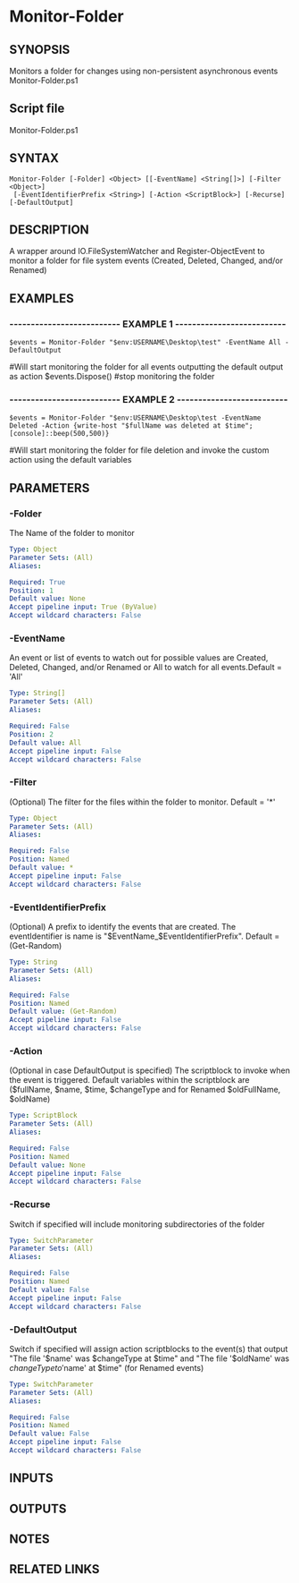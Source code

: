 # Monitor-Folder

## SYNOPSIS
Monitors a folder for changes using non-persistent asynchronous events Monitor-Folder.ps1

## Script file
Monitor-Folder.ps1

## SYNTAX

```
Monitor-Folder [-Folder] <Object> [[-EventName] <String[]>] [-Filter <Object>]
 [-EventIdentifierPrefix <String>] [-Action <ScriptBlock>] [-Recurse] [-DefaultOutput]
```

## DESCRIPTION
A wrapper around IO.FileSystemWatcher and Register-ObjectEvent to monitor a folder for file system events (Created, Deleted, Changed, and/or Renamed)

## EXAMPLES

### -------------------------- EXAMPLE 1 --------------------------
```
$events = Monitor-Folder "$env:USERNAME\Desktop\test" -EventName All -DefaultOutput
```

#Will start monitoring the folder for all events outputting the default output as action
$events.Dispose()
#stop monitoring the folder

### -------------------------- EXAMPLE 2 --------------------------
```
$events = Monitor-Folder "$env:USERNAME\Desktop\test -EventName Deleted -Action {write-host "$fullName was deleted at $time";[console]::beep(500,500)}
```

#Will start monitoring the folder for file deletion and invoke the custom action using the default variables

## PARAMETERS

### -Folder
The Name of the folder to monitor

```yaml
Type: Object
Parameter Sets: (All)
Aliases: 

Required: True
Position: 1
Default value: None
Accept pipeline input: True (ByValue)
Accept wildcard characters: False
```

### -EventName
An event or list of events to watch out for possible values are Created, Deleted, Changed, and/or Renamed or All to watch for all events.Default = 'All'

```yaml
Type: String[]
Parameter Sets: (All)
Aliases: 

Required: False
Position: 2
Default value: All
Accept pipeline input: False
Accept wildcard characters: False
```

### -Filter
(Optional) The filter for the files within the folder to monitor.
Default = '*'

```yaml
Type: Object
Parameter Sets: (All)
Aliases: 

Required: False
Position: Named
Default value: *
Accept pipeline input: False
Accept wildcard characters: False
```

### -EventIdentifierPrefix
(Optional) A prefix to identify the events that are created.
The eventIdentifier is name is "$EventName_$EventIdentifierPrefix".
Default = (Get-Random)

```yaml
Type: String
Parameter Sets: (All)
Aliases: 

Required: False
Position: Named
Default value: (Get-Random)
Accept pipeline input: False
Accept wildcard characters: False
```

### -Action
(Optional in case DefaultOutput is specified) The scriptblock to invoke when the event is triggered.
Default variables within the scriptblock are ($fullName, $name, $time, $changeType and for Renamed $oldFullName, $oldName)

```yaml
Type: ScriptBlock
Parameter Sets: (All)
Aliases: 

Required: False
Position: Named
Default value: None
Accept pipeline input: False
Accept wildcard characters: False
```

### -Recurse
Switch if specified will include monitoring subdirectories of the folder

```yaml
Type: SwitchParameter
Parameter Sets: (All)
Aliases: 

Required: False
Position: Named
Default value: False
Accept pipeline input: False
Accept wildcard characters: False
```

### -DefaultOutput
Switch if specified will assign action scriptblocks to the event(s) that output "The file '$name' was $changeType at $time" and "The file '$oldName' was $changeType to '$name' at $time" (for Renamed events)

```yaml
Type: SwitchParameter
Parameter Sets: (All)
Aliases: 

Required: False
Position: Named
Default value: False
Accept pipeline input: False
Accept wildcard characters: False
```

## INPUTS

## OUTPUTS

## NOTES

## RELATED LINKS

